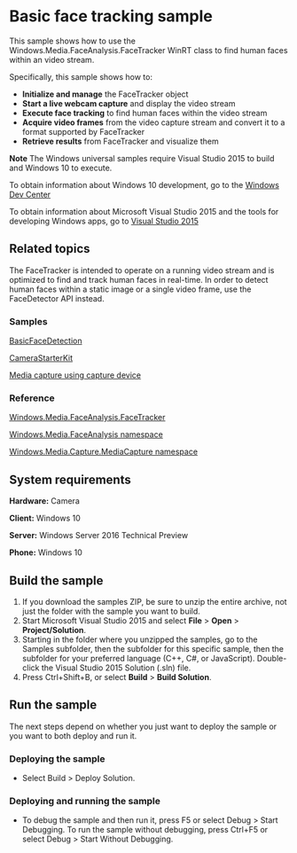 <!---
  category: AudioVideoAndCamera 
  samplefwlink: http://go.microsoft.com/fwlink/p/?LinkId=620513
--->

# Basic face tracking sample

This sample shows how to use the Windows.Media.FaceAnalysis.FaceTracker WinRT class to find human faces within an video stream.

Specifically, this sample shows how to:

- **Initialize and manage** the FaceTracker object
- **Start a live webcam capture** and display the video stream
- **Execute face tracking** to find human faces within the video stream
- **Acquire video frames** from the video capture stream and convert it to a format supported by FaceTracker
- **Retrieve results** from FaceTracker and visualize them

**Note** The Windows universal samples require Visual Studio 2015 to build and Windows 10 to execute.
 
To obtain information about Windows 10 development, go to the [Windows Dev Center](https://dev.windows.com)

To obtain information about Microsoft Visual Studio 2015 and the tools for developing Windows apps, go to [Visual Studio 2015](http://go.microsoft.com/fwlink/?LinkID=532422)

## Related topics

The FaceTracker is intended to operate on a running video stream and is optimized to find and track human faces in real-time. In order to detect human faces within a static image or a single video frame, use the FaceDetector API instead.

### Samples

[BasicFaceDetection](/Samples/BasicFaceDetection)

[CameraStarterKit](/Samples/CameraStarterKit)

[Media capture using capture device](https://code.msdn.microsoft.com/windowsapps/Media-Capture-Sample-adf87622)

### Reference

[Windows.Media.FaceAnalysis.FaceTracker](https://msdn.microsoft.com/en-us/library/windows/apps/windows.media.faceanalysis.facetracker.aspx)

[Windows.Media.FaceAnalysis namespace](https://msdn.microsoft.com/en-us/library/windows/apps/windows.media.faceanalysis.aspx)

[Windows.Media.Capture.MediaCapture namespace](https://msdn.microsoft.com/en-us/library/windows/apps/windows.media.devices.aspx)

## System requirements

**Hardware:** Camera

**Client:** Windows 10

**Server:** Windows Server 2016 Technical Preview

**Phone:** Windows 10

## Build the sample

1. If you download the samples ZIP, be sure to unzip the entire archive, not just the folder with the sample you want to build. 
2. Start Microsoft Visual Studio 2015 and select **File** \> **Open** \> **Project/Solution**.
3. Starting in the folder where you unzipped the samples, go to the Samples subfolder, then the subfolder for this specific sample, then the subfolder for your preferred language (C++, C#, or JavaScript). Double-click the Visual Studio 2015 Solution (.sln) file.
4. Press Ctrl+Shift+B, or select **Build** \> **Build Solution**.

## Run the sample

The next steps depend on whether you just want to deploy the sample or you want to both deploy and run it.

### Deploying the sample

- Select Build > Deploy Solution. 

### Deploying and running the sample

- To debug the sample and then run it, press F5 or select Debug >  Start Debugging. To run the sample without debugging, press Ctrl+F5 or select Debug > Start Without Debugging. 
